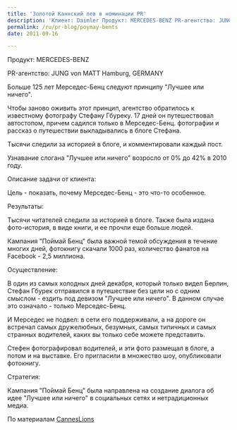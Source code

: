 ```yaml
---
title: 'Золотой Каннский лев в номинации PR'
description: 'Клиент: Daimler Продукт: MERCEDES-BENZ PR-агентство: JUNG von MATT Hamburg, GERMANY Больше 125 лет Мерседес-Бенц следуют принципу &quot;Лучшее или ничего&quot;.'
permalink: /ru/pr-blog/poymay-bents
date: 2011-09-16

---
```


Продукт: MERCEDES-BENZ

PR-агентство: JUNG von MATT Hamburg, GERMANY

Больше 125 лет Мерседес-Бенц следуют принципу "Лучшее или ничего".

Чтобы заново оживить этот принцип, агентство обратилось к известному фотографу Стефану Гбуреку. 17 дней он путешествовал автостопом, причем садился только  в Мерседес-Бенц. фотографии и рассказ о путешествии выкладывались в блоге Стефана.

Тысячи следили за историей в блоге, и комментировали каждый пост.

Узнавание слогана "Лучшее или ничего" возросло от 0% до 42% в 2010 году.

Описание задачи от клиента:

Цель - показать, почему Мерседес-Бенц - это что-то особенное.

Результаты:

Тысячи читателей следили за историей в  блоге. Также была издана фото-история, в виде книги, и  ее прочли еще больше людей.

Кампания "Поймай Бенц" была важной темой обсуждения в течение многих дней, фотокнигу скачали 1000 раз, количество фанатов на Facebook - 2,5 миллиона.

Осуществление:

В один из самых холодных дней декабря, который только видел Берлин, Стефан Гбурек отправился в путешествие без цели но с одним смыслом - ездить под девизом "Лучшее или ничего". В данном случае это означало - только Мерседес-Бенц.

И Мерседес не подвел: в сети его поддерживали, а на дороге он встречал самых дружелюбных, безумных, самых типичных и самых странных водителей, каких вы только себе можете представить.

Стефен фотографировал водителей, и эти фото размещал в блоге, а потом и на выставке. Его пригласили  в множество шоу, опубликовали фотокнигу.

Стратегия:

Кампания "Поймай Бенц" была направлена на создание диалога об идее "Лучшее или ничего" в социальных сетях и нетрадиционных медиа.

По материалам <a href="http://www.canneslions.com">CannesLions</a>

